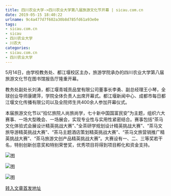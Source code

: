 ```yaml
---
title: 四川农业大学->四川农业大学第八届旅游文化节开幕 | sicau.com.cn
date: 2019-05-15 18:40:22
urlname: 9c4a477d7f602a30b8d785fd61a93e0e
tags: 
- sicau.com.cn
- sicau
- 四川农业大学
- 川农大
categories:
- sicau.com.cn
- 四川农业大学
---
```



5月14日，由学校教务处、都江堰校区主办，旅游学院承办的四川农业大学第八届旅游文化节在图书馆报告厅隆重开幕。

教务处副处长刘涛，都江堰青城贡品堂有限公司董事长李勇、副总经理王小琴，全球创业导师康建萍，学院全体负责人出席开幕式。都江堰新闻中心、成都市每日都江堰文化传播有限公司以及全院师生共400余人参加开幕仪式。

本届旅游文化节以“拾忆旅院人尚旅尚学，七十新中国国富民安”为主题，组织六大赛事、一场大型晚会、一场展会，实现专业性与实用性紧密结合。赛事包括“茶马文化体验式会展设计精英挑战大赛”、”全茶研学规划设计精英挑战大赛”、“茶马文旅导游精英挑战大赛”、“茶马主题酒店策划精英挑战大赛”、“茶马文旅营销推广精英挑战大赛”、“茶马旅游文创产品精英挑战大赛”。大赛设有一、二、三等奖若干名，特别创新创意奖和特别荣誉奖，优秀项目将得到项目孵化和资金支持。



![图](https://news.sicau.edu.cn/__local/B/9A/50/2DFF7156A6406F3D55348821D9A_DDFABE1D_190DE.jpg)

![图](https://news.sicau.edu.cn/__local/6/97/B5/15A9E57E09B917A6CDCCB4CEE45_E2AE36D6_175C8.jpg)

![图](https://news.sicau.edu.cn/__local/7/E3/A2/49649FA33313AAF97E8B4556CA9_39678B08_19BF2.jpg)

[转入文章首发地址](https://news.sicau.edu.cn/info/1078/51212.htm)